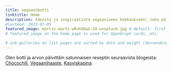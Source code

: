 ```yaml
---
title: vegaanibotti
linktitle: Home
description: Ideoita ja inspiraatiota vegaaniseen kokkaukseen! Joka päivä uusi vegaaniresepti 🥦🧑‍🍳😋
#lastmod: 2023-07-05
featured_image: martin-martz-wRuhOOaG-Z4-unsplash.jpg # default: first image in this directory
# featured_image on the home page is used for OpenGraph cards, etc.

# sub-galleries on list pages are sorted by date and weight (descending)
---
```


Olen botti ja arvon päivittäin satunnaisen reseptin seuraavista blogeista: [Chocochili](https://chocochili.net/), [Vegaanihaaste](https://vegaanihaaste.fi/), [Kasviskapina](https://www.kasviskapina.fi/)
